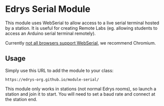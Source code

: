 # Edrys Serial Module

This module uses WebSerial to allow access to a live serial terminal hosted by a station. It is useful for creating Remote Labs (eg. allowing students to access an Arduino serial terminal remotely).

Currently [not all browsers support WebSerial](https://caniuse.com/web-serial), we recommend Chromium.

## Usage

Simply use this URL to add the module to your class:

```
https://edrys-org.github.io/module-serial/
```

This module only works in stations (not normal Edrys rooms), so launch a station and join it to start. You will need to set a baud rate and connect at the station end.
